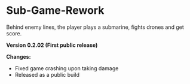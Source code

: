 # Sub-Game-Rework

Behind enemy lines, the player plays a submarine, fights drones and get score.

**Version 0.2.02 (First public release)**

**Changes:**
  - Fixed game crashing upon taking damage
  - Released as a public build
